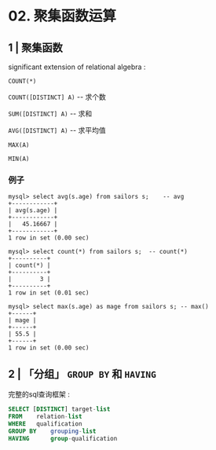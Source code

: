 # 02. 聚集函数运算

## 1 | 聚集函数

significant extension of relational algebra :  

`COUNT(*)`

`COUNT([DISTINCT] A)` -- 求个数

`SUM([DISTINCT] A)` -- 求和

`AVG([DISTINCT] A)` -- 求平均值

`MAX(A)`

`MIN(A)`

### 例子

```mysql
mysql> select avg(s.age) from sailors s;	-- avg
+------------+
| avg(s.age) |
+------------+
|   45.16667 |
+------------+
1 row in set (0.00 sec)

mysql> select count(*) from sailors s;	-- count(*)
+----------+
| count(*) |
+----------+
|        3 |
+----------+
1 row in set (0.01 sec)

mysql> select max(s.age) as mage from sailors s; -- max()
+------+
| mage |
+------+
| 55.5 |
+------+
1 row in set (0.00 sec)
```

## 2 | 「分组」 `GROUP BY` 和 `HAVING`

完整的sql查询框架 : 

```sql
SELECT [DISTINCT] target-list
FROM	relation-list
WHERE	qualification
GROUP BY	grouping-list
HAVING		group-qualification
```

